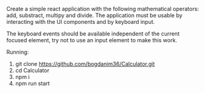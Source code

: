 Create a simple react application with the following mathematical operators: add, substract, multipy and divide. The application must be usable by interacting with the UI components and by keyboard input.

The keyboard events should be available independent of the current focused element, try not to use an input element to make this work.

Running:
1. git clone https://github.com/bogdanim36/Calculator.git
2. cd Calculator
3. npm i
4. npm run start
